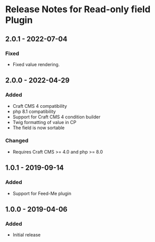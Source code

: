 # Release Notes for Read-only field Plugin

## 2.0.1 - 2022-07-04

### Fixed

- Fixed value rendering.

## 2.0.0 - 2022-04-29

### Added

- Craft CMS 4 compatibility
- php 8.1 compatibility
- Support for Craft CMS 4 condition builder
- Twig formatting of value in CP
- The field is now sortable

### Changed

- Requires Craft CMS >= 4.0 and php >= 8.0

## 1.0.1 - 2019-09-14

### Added

- Support for Feed-Me plugin

## 1.0.0 - 2019-04-06

### Added

- Initial release
